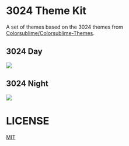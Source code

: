 # 3024 Theme Kit
A set of themes based on the 3024 themes from [Colorsublime/Colorsublime-Themes](https://github.com/Colorsublime/Colorsublime-Themes).
## 3024 Day
![](https://raw.githubusercontent.com/Microsoft/vscode-themes/master/3024/images/3024-day-preview.png)
## 3024 Night
![](https://raw.githubusercontent.com/Microsoft/vscode-themes/master/3024/images/3024-night-preview.png)
# LICENSE
[MIT](LICENSE.txt)